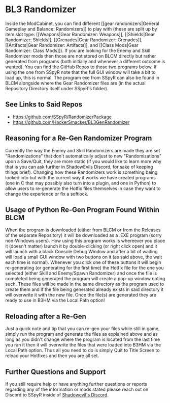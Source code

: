 # BL3 Randomizer

Inside the ModCabinet, you can find different [[gear randomizers|General Gameplay and Balance: Randomizers]]
to play with (these are split up by item slot type: [[Weapons|Gear Randomizer: Weapons]],
[[Shields|Gear Randomizer: Shields]], [[Grenades|Gear Randomizer: Grenades]],
[[Artifacts|Gear Randomizer: Artifacts]], and [[Class Mods|Gear Randomizer: Class Mods]]).
If you are looking for the Enemy and Skill Randomizer mods then those are not
stored on BLCM directly but rather generated from programs (both initially and
whenever a different outcome is wanted). You can find the GitHub Repos to those
two programs below. If using the one from SSpyR note that the full GUI window
will take a bit to load up, this is normal. The program exe from SSpyR can also
be found in BLCM alongside where the Gear Randomizer files are (in the actual
Repository Directory itself under SSpyR's folder).

## See Links to Said Repos

- https://github.com/SSpyR/RandomizerPackage
- https://github.com/HackerSmacker/BL3GenRandomizer

## Reasoning for a Re-Gen Randomizer Program

Currently the way the Enemy and Skill Randomizers are made they are set
"Randomizations" that don't automatically adjust to new "Randomizations" upon a
Save/Quit, they are more static (if you would like to learn more why that is
you can ask further in ShadowEvils Discord, for sake of keeping things brief).
Changing how these Randomizers work is something being looked into but with the
current way it works we have created programs (one in C that may possibly also
turn into a plugin, and one in Python) to allow users to re-generate the Hotfix
files themselves in case they want to change the experience or fix a softlock.

## Usage of Python Re-Gen Program Found Within BLCM

When the program is downloaded (either from BLCM or from the Releases of the
separate Repository) it will be downloaded as a .EXE program (sorry non-Windows
users). How using this program works is whereever you place it (doesn't matter)
launch it by double-clicking (or right click open) and it will launch with a
black Console Debug Window and after a bit of waiting will load a small GUI
window with two buttons on it (as said above, the wait each time is normal).
Whenever you click one of these buttons it will begin re-generating (or
generating for the first time) the Hotfix file for the one you selected (either
Skill and Enemy/Spawn Randomizer) and once the file is completed being
generated the program will create a pop-up window noting such. These files will
be made in the same directory as the program used to create them and if the
file being generated already exists in said directory it will overwrite it with
the new file. Once the file(s) are generated they are ready to use in B3HM via
the Local Path option!

## Reloading after a Re-Gen

Just a quick note and tip that you can re-gen your files while still in game,
simply run the program and generate the files as explained above and as long as
you didn't change where the program is located from the last time you ran it
then it will overwrite the files that were loaded into B3HM via the Local Path
option. Thus all you need to do is simply Quit to Title Screen to reload your
Hotfixes and then you are all set.

## Further Questions and Support

If you still require help or have anything further questions or reports
regarding any of the information or mods stated please reach out on Discord to
SSpyR inside of [Shadowevil's Discord](http://borderlandsmodding.com/community/).

